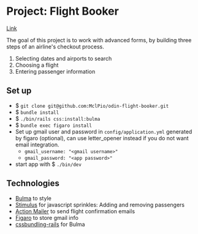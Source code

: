 # Project: Flight Booker

[Link](https://www.theodinproject.com/lessons/ruby-on-rails-flight-booker)

The goal of this project is to work with advanced forms, by building three steps of an airline's checkout process.

1. Selecting dates and airports to search
2. Choosing a flight
3. Entering passenger information

## Set up

- $ ```git clone git@github.com:MclPio/odin-flight-booker.git```
- $ ```bundle install```
- $ ```./bin/rails css:install:bulma```
- $ ```bundle exec figaro install```
- Set up gmail user and password in ```config/application.yml``` generated by figaro (optional), can use letter_opener instead if you do not want email integration.
  - ```gmail_username: "<gmail username>"```
  - ```gmail_password: "<app password>"```
- start app with $ ```./bin/dev```

## Technologies

- [Bulma](https://bulma.io/) to style
- [Stimulus](https://stimulus.hotwired.dev/) for javascript sprinkles: Adding and removing passengers
- [Action Mailer](https://guides.rubyonrails.org/action_mailer_basics.html) to send flight confirmation emails
- [Figaro](https://github.com/laserlemon/figaro) to store gmail info
- [cssbundling-rails](https://github.com/rails/cssbundling-rails) for Bulma